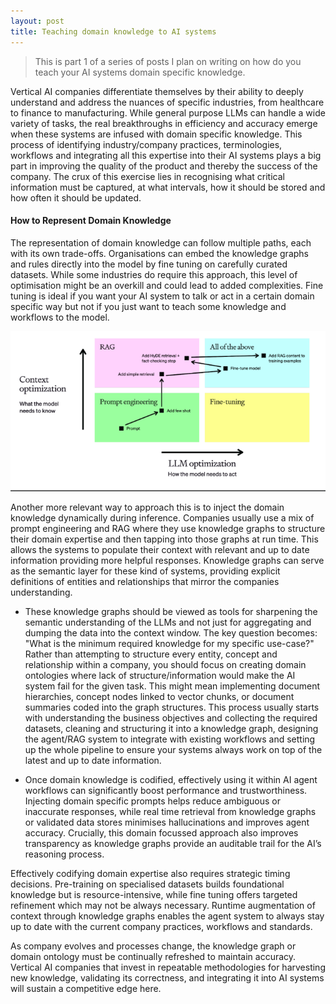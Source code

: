 ```yaml
---
layout: post
title: Teaching domain knowledge to AI systems
---
```


> This is part 1 of a series of posts I plan on writing on how do you teach your AI systems domain specific knowledge. 


Vertical AI companies differentiate themselves by their ability to deeply understand and address the nuances of specific industries, from healthcare to finance to manufacturing. While general purpose LLMs can handle a wide variety of tasks, the real breakthroughs in efficiency and accuracy emerge when these systems are infused with domain specific knowledge. This process of identifying industry/company practices, terminologies, workflows and integrating all this expertise into their AI systems plays a big part in improving the quality of the product and thereby the success of the company. The crux of this exercise lies in recognising what critical information must be captured, at what intervals, how it should be stored and how often it should be updated. 

#### How to Represent Domain Knowledge

The representation of domain knowledge can follow multiple paths, each with its own trade-offs. Organisations can embed the knowledge graphs and rules directly into the model by fine tuning on carefully curated datasets. While some industries do require this approach, this level of optimisation might be an overkill and could lead to added complexities. Fine tuning is ideal if you want your AI system to talk or act in a certain domain specific way but not if you just want to teach some knowledge and workflows to the model. 

<div align = "center">
<img  src="/assets/files/domainknowledge.png">
</div>

Another more relevant way to approach this is to inject the domain knowledge dynamically during inference. Companies usually use a mix of prompt engineering and RAG where they use knowledge graphs to structure their domain expertise and then tapping into those graphs at run time. This allows the systems to populate their context with relevant and up to date information providing more helpful responses. Knowledge graphs can serve as the semantic layer for these kind of systems, providing explicit definitions of entities and relationships that mirror the companies understanding. 

- These knowledge graphs should be viewed as tools for sharpening the semantic understanding of the LLMs and not just for aggregating and dumping the data into the context window. The key question becomes: "What is the minimum required knowledge for my specific use-case?" Rather than attempting to structure every entity, concept and relationship within a company, you should focus on creating domain ontologies where lack of structure/information would make the AI system fail for the given task. This might mean implementing document hierarchies, concept nodes linked to vector chunks, or document summaries coded into the graph structures. This process usually starts with understanding the business objectives and collecting the required datasets, cleaning and structuring it into a knowledge graph, designing the agent/RAG system to integrate with existing workflows and setting up the whole pipeline to ensure your systems always work on top of the latest and up to date information.

- Once domain knowledge is codified, effectively using it within AI agent workflows can significantly boost performance and trustworthiness. Injecting domain specific prompts helps reduce ambiguous or inaccurate responses, while real time retrieval from knowledge graphs or validated data stores minimises hallucinations and improves agent accuracy. Crucially, this domain focussed approach also improves transparency as knowledge graphs provide an auditable trail for the AI’s reasoning process. 

Effectively codifying domain expertise also requires strategic timing decisions. Pre-training on specialised datasets builds foundational knowledge but is resource-intensive, while fine tuning offers targeted refinement which may not be always necessary. Runtime augmentation of context through knowledge graphs enables the agent system to always stay up to date with the current company practices, workflows and standards. 

As company evolves and processes change, the knowledge graph or domain ontology must be continually refreshed to maintain accuracy. Vertical AI companies that invest in repeatable methodologies for harvesting new knowledge, validating its correctness, and integrating it into AI systems will sustain a competitive edge here. 